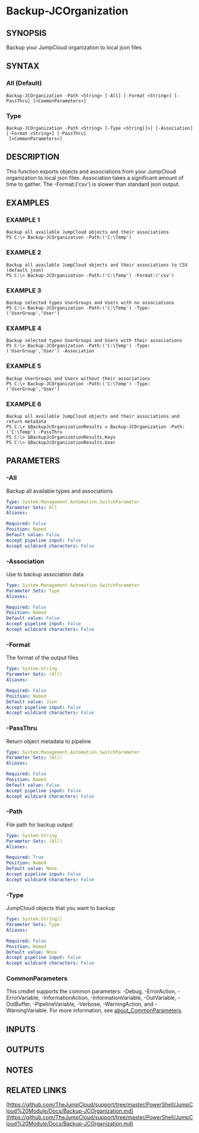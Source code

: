 # Backup-JCOrganization

## SYNOPSIS
Backup your JumpCloud organization to local json files

## SYNTAX

### All (Default)
```
Backup-JCOrganization -Path <String> [-All] [-Format <String>] [-PassThru] [<CommonParameters>]
```

### Type
```
Backup-JCOrganization -Path <String> [-Type <String[]>] [-Association] [-Format <String>] [-PassThru]
 [<CommonParameters>]
```

## DESCRIPTION
This function exports objects and associations from your JumpCloud organization to local json files.
Association takes a significant amount of time to gather.
The -Format:('csv') is slower than standard json output.

## EXAMPLES

### EXAMPLE 1
```
Backup all available JumpCloud objects and their associations
PS C:\> Backup-JCOrganization -Path:('C:\Temp')
```

### EXAMPLE 2
```
Backup all available JumpCloud objects and their associations to CSV (default json)
PS C:\> Backup-JCOrganization -Path:('C:\Temp') -Format:('csv')
```

### EXAMPLE 3
```
Backup selected types UserGroups and Users with no associations
PS C:\> Backup-JCOrganization -Path:('C:\Temp') -Type:('UserGroup','User')
```

### EXAMPLE 4
```
Backup selected types UserGroups and Users with their associations
PS C:\> Backup-JCOrganization -Path:('C:\Temp') -Type:('UserGroup','User') -Association
```

### EXAMPLE 5
```
Backup UserGroups and Users without their associations
PS C:\> Backup-JCOrganization -Path:('C:\Temp') -Type:('UserGroup','User')
```

### EXAMPLE 6
```
Backup all available JumpCloud objects and their associations and return metadata
PS C:\> $BackupJcOrganizationResults = Backup-JCOrganization -Path:('C:\Temp') -PassThru
PS C:\> $BackupJcOrganizationResults.Keys
PS C:\> $BackupJcOrganizationResults.User
```

## PARAMETERS

### -All
Backup all available types and associations

```yaml
Type: System.Management.Automation.SwitchParameter
Parameter Sets: All
Aliases:

Required: False
Position: Named
Default value: False
Accept pipeline input: False
Accept wildcard characters: False
```

### -Association
Use to backup association data

```yaml
Type: System.Management.Automation.SwitchParameter
Parameter Sets: Type
Aliases:

Required: False
Position: Named
Default value: False
Accept pipeline input: False
Accept wildcard characters: False
```

### -Format
The format of the output files

```yaml
Type: System.String
Parameter Sets: (All)
Aliases:

Required: False
Position: Named
Default value: Json
Accept pipeline input: False
Accept wildcard characters: False
```

### -PassThru
Return object metadata to pipeline

```yaml
Type: System.Management.Automation.SwitchParameter
Parameter Sets: (All)
Aliases:

Required: False
Position: Named
Default value: False
Accept pipeline input: False
Accept wildcard characters: False
```

### -Path
File path for backup output

```yaml
Type: System.String
Parameter Sets: (All)
Aliases:

Required: True
Position: Named
Default value: None
Accept pipeline input: False
Accept wildcard characters: False
```

### -Type
JumpCloud objects that you want to backup

```yaml
Type: System.String[]
Parameter Sets: Type
Aliases:

Required: False
Position: Named
Default value: None
Accept pipeline input: False
Accept wildcard characters: False
```

### CommonParameters
This cmdlet supports the common parameters: -Debug, -ErrorAction, -ErrorVariable, -InformationAction, -InformationVariable, -OutVariable, -OutBuffer, -PipelineVariable, -Verbose, -WarningAction, and -WarningVariable. For more information, see [about_CommonParameters](http://go.microsoft.com/fwlink/?LinkID=113216).

## INPUTS

## OUTPUTS

## NOTES

## RELATED LINKS

[https://github.com/TheJumpCloud/support/tree/master/PowerShell/JumpCloud%20Module/Docs/Backup-JCOrganization.md](https://github.com/TheJumpCloud/support/tree/master/PowerShell/JumpCloud%20Module/Docs/Backup-JCOrganization.md)
